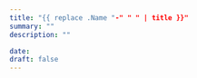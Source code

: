 ```yaml
---
title: "{{ replace .Name "-" " " | title }}"
summary: ""
description: ""

date: 
draft: false
---
```



